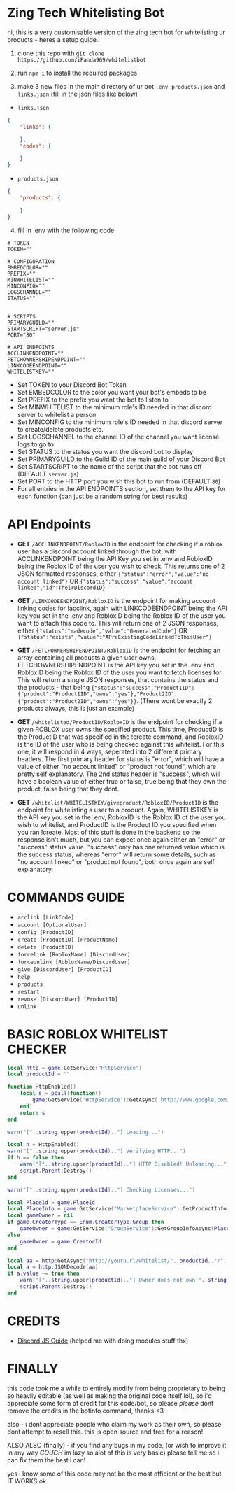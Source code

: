 Zing Tech Whitelisting Bot
=================

hi, this is a very customisable version of the zing tech bot for whitelisting ur products - heres a setup guide.

1. clone this repo with `git clone https://github.com/iPanda969/whitelistbot`

2. run `npm i` to install the required packages

3. make 3 new files in the main directory of ur bot `.env`, `products.json` and `links.json` (fill in the json files like below)
- `links.json`
```json
{
    "links": {

    },
    "codes": {

    }
}
```

- `products.json`
```json
{
    "products": {

    }
}
```

4. fill in .env with the following code
```env
# TOKEN
TOKEN=""

# CONFIGURATION
EMBEDCOLOR=""
PREFIX=""
MINWHITELIST=""
MINCONFIG=""
LOGSCHANNEL=""
STATUS=""


# SCRIPTS
PRIMARYGUILD=""
STARTSCRIPT="server.js"
PORT="80"

# API ENDPOINTS
ACCLINKENDPOINT=""
FETCHOWNERSHIPENDPOINT=""
LINKCODEENDPOINT=""
WHITELISTKEY=""
```

- Set TOKEN to your Discord Bot Token
- Set EMBEDCOLOR to the color you want your bot's embeds to be
- Set PREFIX to the prefix you want the bot to listen to
- Set MINWHITELIST to the minimum role's ID needed in that discord server to whitelist a person
- Set MINCONFIG to the minimum role's ID needed in that discord server to create/delete products etc.
- Set LOGSCHANNEL to the channel ID of the channel you want license logs to go to
- Set STATUS to the status you want the discord bot to display
- Set PRIMARYGUILD to the Guild ID of the main guild of your Discord Bot
- Set STARTSCRIPT to the name of the script that the bot runs off (DEFAULT `server.js`)
- Set PORT to the HTTP port you wish this bot to run from (DEFAULT `80`)
- For all entries in the API ENDPOINTS section, set them to the API key for each function (can just be a random string for best results)

**API Endpoints**
=================

- **GET** `/ACCLINKENDPOINT/RobloxID` is the endpoint for checking if a roblox user has a discord account linked through the bot, with ACCLINKENDPOINT being the API Key you set in .env and RobloxID being the Roblox ID of the user you wish to check. This returns one of 2 JSON formatted responses, either `{"status":"error","value":"no account linked"}` OR `{"status":"success","value":"account linked","id":TheirDiscordID}`

- **GET** `/LINKCODEENDPOINT/RobloxID` is the endpoint for making account linking codes for !acclink, again with LINKCODEENDPOINT being the API key you set in the .env and RobloxID being the Roblox ID of the user you want to attach this code to. This will return one of 2 JSON responses, either `{"status":"madecode","value":"GeneratedCode"}` OR `{"status":"exists","value":"APreExistingCodeLinkedToThisUser"}`

- **GET** `/FETCHOWNERSHIPENDPOINT/RobloxID` is the endpoint for fetching an array containing all products a given user owns. FETCHOWNERSHIPENDPOINT is the API key you set in the .env and RobloxID being the Roblox ID of the user you want to fetch licenses for. This will return a single JSON responses, that contains the status and the products - that being `{"status":"success","Product1ID":{"product":"Product1ID","owns":"yes"},"Product2ID":{"product":"Product2ID","owns":"yes"}}`. (There wont be exactly 2 products always, this is just an example)

- **GET** `/whitelisted/ProductID/RobloxID` is the endpoint for checking if a given ROBLOX user owns the specified product. This time, ProductID is the ProductID that was specified in the !create command, and RobloxID is the ID of the user who is being checked against this whitelist. For this one, it will respond in 4 ways, seperated into 2 different primary headers. The first primary header for status is "error", which will have a value of either "no account linked" or "product not found", which are pretty self explanatory. The 2nd status header is "success", which will have a boolean value of either true or false, true being that they own the product, false being that they dont.

- **GET** `/whitelist/WHITELISTKEY/giveproduct/RobloxID/ProductID` is the endpoint for whitelisting a user to a product. Again, WHITELISTKEY is the API key you set in the .env, RobloxID is the Roblox ID of the user you wish to whitelist, and ProductID is the Product ID you specified when you ran !create. Most of this stuff is done in the backend so the response isn't much, but you can expect once again either an "error" or "success" status value. "success" only has one returned value which is the success status, whereas "error" will return some details, such as "no account linked" or "product not found", both once again are self explanatory.

**COMMANDS GUIDE**
=================

- `acclink [LinkCode]`
- `account [OptionalUser]`
- `config [ProductID]`
- `create [ProductID] [ProductName]`
- `delete [ProductID]`
- `forcelink [RobloxName] [DiscordUser]`
- `forceunlink [RobloxName/DiscordUser]`
- `give [DiscordUser] [ProductID]`
- `help`
- `products`
- `restart`
- `revoke [DiscordUser] [ProductID]`
- `unlink`

**BASIC ROBLOX WHITELIST CHECKER**
=================

```lua
local http = game:GetService("HttpService")
local productId = ""

function HttpEnabled()
    local s = pcall(function()
        game:GetService('HttpService'):GetAsync('http://www.google.com/')
    end)
    return s
end

warn("["..string.upper(productId).."] Loading...")

local h = HttpEnabled()
warn("["..string.upper(productId).."] Verifying HTTP...")
if h == false then
	warn("["..string.upper(productId).."] HTTP Disabled! Unloading...")
    script.Parent:Destroy()
end

warn("["..string.upper(productId).."] Checking Licenses...")

local PlaceId = game.PlaceId
local PlaceInfo = game:GetService("MarketplaceService"):GetProductInfo(PlaceId)
local gameOwner = nil
if game.CreatorType == Enum.CreatorType.Group then
    gameOwner = game:GetService("GroupService"):GetGroupInfoAsync(PlaceInfo.Creator.CreatorTargetId).Owner.Id
else
    gameOwner = game.CreatorId
end

local aa = http:GetAsync("http://youru.rl/whitelist/"..productId.."/"..gameOwner)
local a = http:JSONDecode(aa)
if a.value ~= true then
	warn("["..string.upper(productId).."] Owner does not own "..string.upper(productId).."! Unloading...")
	script.Parent:Destroy()
end
```


**CREDITS**
=================

- [Discord.JS Guide](https://discordjs.guide) (helped me with doing modules stuff thx)

**FINALLY**
=================

this code took me a while to entirely modify from being proprietary to being so heavily editable (as well as making the original code itself lol), so i'd appreciate some form of credit for this code/bot, so please *please* dont remove the credits in the botinfo command, thanks <3

also - i dont appreciate people who claim my work as their own, so please dont attempt to resell this. this is open source and free for a reason!

ALSO ALSO (finally) - if you find any bugs in my code, (or wish to improve it in any way *COUGH* im lazy so alot of this is very basic) please tell me so i can fix them the best i can!

yes i know some of this code may not be the most efficient or the best but IT WORKS ok
